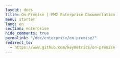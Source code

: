 ```yaml
---
layout: docs
title: On-Premise | PM2 Enterprise Documentation
menu: starter
lang: en
section: enterprise
hide_comments: true
permalink: "/doc/enterprise/on-premise/"
redirect_to:
  - https://www.github.com/keymetrics/on-premise
---
```


